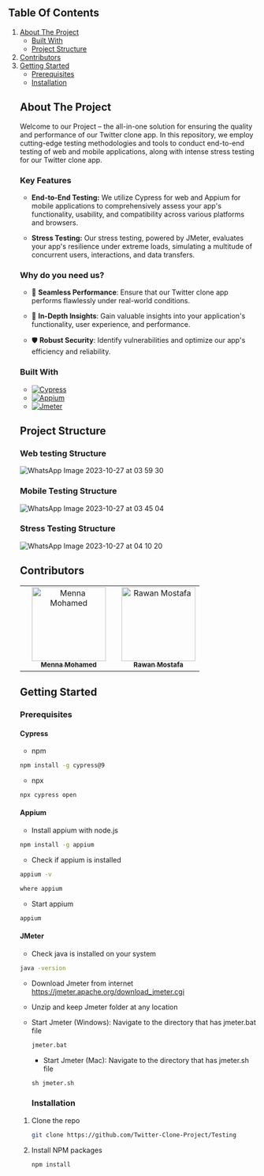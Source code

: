 <!-- Improved compatibility of back to top link: See: https://github.com/othneildrew/Best-README-Template/pull/73 -->
<a name="readme-top"></a>
<!--
*** Thanks for checking out the Best-README-Template. If you have a suggestion
*** that would make this better, please fork the repo and create a pull request
*** or simply open an issue with the tag "enhancement".
*** Don't forget to give the project a star!
*** Thanks again! Now go create something AMAZING! :D
-->



<!-- PROJECT SHIELDS -->
<!--
*** I'm using markdown "reference style" links for readability.
*** Reference links are enclosed in brackets [ ] instead of parentheses ( ).
*** See the bottom of this document for the declaration of the reference variables
*** for contributors-url, forks-url, etc. This is an optional, concise syntax you may use.
*** https://www.markdownguide.org/basic-syntax/#reference-style-links
-->
<!--
[![Contributors][contributors-shield]][contributors-url]
[![Forks][forks-shield]][forks-url]
[![Stargazers][stars-shield]][stars-url]
[![Issues][issues-shield]][issues-url]
[![MIT License][license-shield]][license-url]
[![LinkedIn][linkedin-shield]][linkedin-url]
-->


<!-- PROJECT LOGO -->
<!--
<br />
<div align="center">
  <a href="https://github.com/github_username/repo_name">
    <img src="images/logo.png" alt="Logo" width="80" height="80">
  </a>

<h3 align="center">project_title</h3>

  <p align="center">
    project_description
    <br />
    <a href="https://github.com/github_username/repo_name"><strong>Explore the docs »</strong></a>
    <br />
    <br />
    <a href="https://github.com/github_username/repo_name">View Demo</a>
    ·
    <a href="https://github.com/github_username/repo_name/issues">Report Bug</a>
    ·
    <a href="https://github.com/github_username/repo_name/issues">Request Feature</a>
  </p>
</div>
-->



<!-- TABLE OF CONTENTS -->
## Table Of Contents
  <ol>
    <li>
      <a href="#about-the-project">About The Project</a>
      <ul>
        <li><a href="#built-with">Built With</a></li>
        <li><a href="#Project-Structure">Project Structure</a></li>
      </ul>
    </li>
      <li><a href="#Contributors">Contributors</a></li>
    <li>
      <a href="#getting-started">Getting Started</a>
      <ul>
        <li><a href="#prerequisites">Prerequisites</a></li>
        <li><a href="#installation">Installation</a></li>
      </ul>
    
  <!--  <li><a href="#roadmap">Roadmap</a></li> -->




<!-- ABOUT THE PROJECT -->
<div name="about-the-project">
  
## About The Project

Welcome to our Project – the all-in-one solution for ensuring the quality and performance of our Twitter clone app. In this repository, we employ cutting-edge testing methodologies and tools to conduct end-to-end testing of web and mobile applications, along with intense stress testing for our Twitter clone app.

### Key Features

- **End-to-End Testing:** We utilize Cypress for web and Appium for mobile applications to comprehensively assess your app's functionality, usability, and compatibility across various platforms and browsers.

- **Stress Testing:** Our stress testing, powered by JMeter, evaluates your app's resilience under extreme loads, simulating a multitude of concurrent users, interactions, and data transfers.

### Why do you need us?

- 🚀 **Seamless Performance**: Ensure that our Twitter clone app performs flawlessly under real-world conditions.
  
- 🧐 **In-Depth Insights**: Gain valuable insights into your application's functionality, user experience, and performance.

- 🛡️ **Robust Security**: Identify vulnerabilities and optimize our app's efficiency and reliability.
</div>


### Built With

* [![Cypress][Cypress-logo]][Cypress-url]
* [![Appium][Appium-logo]][Appium-url]
* [![Jmeter][Jmeter-logo]][Jmeter-url]


## Project Structure 

### Web testing Structure
![WhatsApp Image 2023-10-27 at 03 59 30](https://github.com/Twitter-Clone-Project/Testing/assets/97397431/a067ac6b-8c44-4587-99d1-2b90fbf90b84)

### Mobile Testing Structure
![WhatsApp Image 2023-10-27 at 03 45 04](https://github.com/Twitter-Clone-Project/Testing/assets/97397431/97cbaf6a-aa16-4826-b169-7d4c82ee10f6)

### Stress Testing Structure
![WhatsApp Image 2023-10-27 at 04 10 20](https://github.com/Twitter-Clone-Project/Testing/assets/97397431/5b9cc217-c17e-42fe-b623-d88117ef5de5)


## Contributors

<table>
  <tr>
    <td align="center">
    </td>
        <td align="center">
    <a href="https://github.com/mennamohamed0207" target="_black">
    <img src="https://avatars.githubusercontent.com/u/90017398?v=4" width="150px;" alt="Menna Mohamed"/>
    <br />
    <sub><b>Menna Mohamed</b></sub></a>
    </td>
    <td align="center">
    <td align="center">
    <a href="https://github.com/RawanMostafa08" target="_black">
    <img src="https://avatars.githubusercontent.com/u/97397431?v=4" width="150px;" alt="Rawan Mostafa"/>
    <br />
    <sub><b>Rawan Mostafa</b></sub></a>
    </td> 
  </tr>
 </table>

<!-- GETTING STARTED -->
## Getting Started

### Prerequisites
#### Cypress
* npm
```sh
npm install -g cypress@9
```
* npx
```sh
npx cypress open
```

#### Appium 
* Install appium with node.js
```sh
npm install -g appium
```
* Check if appium is installed
```sh
appium -v
```
```sh
where appium
```
  
* Start appium
```sh
appium
```

#### JMeter
* Check java is installed on your system
```sh
java -version
```
* Download Jmeter from internet  https://jmeter.apache.org/download_jmeter.cgi

* Unzip and keep Jmeter folder at any location

* Start Jmeter (Windows):
  Navigate to the directory that has jmeter.bat file
  ```sh
  jmeter.bat
  ```
             
  * Start Jmeter (Mac):
  Navigate to the directory that has jmeter.sh file
  ```sh
  sh jmeter.sh 
  ```

  ### Installation

1. Clone the repo
   ```sh
   git clone https://github.com/Twitter-Clone-Project/Testing
   ```
2. Install NPM packages
   ```sh
   npm install
   ```



<!-- ROADMAP -->
<!--
## Roadmap

- [ ] Feature 1
- [ ] Feature 2
- [ ] Feature 3
    - [ ] Nested Feature

See the [open issues](https://github.com/github_username/repo_name/issues) for a full list of proposed features (and known issues).
-->


<!-- MARKDOWN LINKS & IMAGES -->
<!-- https://www.markdownguide.org/basic-syntax/#reference-style-links -->
<!--
[contributors-shield]: https://img.shields.io/github/contributors/github_username/repo_name.svg?style=for-the-badge
[contributors-url]: https://github.com/github_username/repo_name/graphs/contributors
[forks-shield]: https://img.shields.io/github/forks/github_username/repo_name.svg?style=for-the-badge
[forks-url]: https://github.com/github_username/repo_name/network/members
[stars-shield]: https://img.shields.io/github/stars/github_username/repo_name.svg?style=for-the-badge
[stars-url]: https://github.com/github_username/repo_name/stargazers
[issues-shield]: https://img.shields.io/github/issues/github_username/repo_name.svg?style=for-the-badge
[issues-url]: https://github.com/github_username/repo_name/issues
[license-shield]: https://img.shields.io/github/license/github_username/repo_name.svg?style=for-the-badge
[license-url]: https://github.com/github_username/repo_name/blob/master/LICENSE.txt
[linkedin-shield]: https://img.shields.io/badge/-LinkedIn-black.svg?style=for-the-badge&logo=linkedin&colorB=555
[linkedin-url]: https://linkedin.com/in/linkedin_username
-->
[Cypress-url]:https://www.cypress.io/
[Cypress-logo]:https://img.shields.io/badge/Cypress-20232A?style=for-the-badge&logo=cypress&logoColor=61DAFB
[Appium-url]:https://appium.io/docs/en/2.1/
[Appium-logo]:https://img.shields.io/badge/Appium-20232A?style=for-the-badge&logo=appium&logoColor=FF3E00
[Jmeter-url]:https://jmeter.apache.org/
[Jmeter-logo]:https://img.shields.io/badge/Jmeter-20232A?style=for-the-badge&logo=jmeter&logoColor=4FC08D
